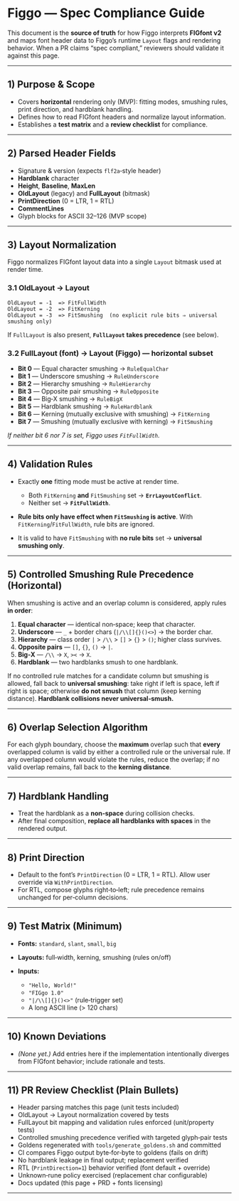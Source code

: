 # Figgo — Spec Compliance Guide

This document is the **source of truth** for how Figgo interprets **FIGfont v2** and maps font header data to Figgo’s runtime `Layout` flags and rendering behavior. When a PR claims “spec compliant,” reviewers should validate it against this page.

---

## 1) Purpose & Scope

* Covers **horizontal** rendering only (MVP): fitting modes, smushing rules, print direction, and hardblank handling.
* Defines how to read FIGfont headers and normalize layout information.
* Establishes a **test matrix** and a **review checklist** for compliance.

---

## 2) Parsed Header Fields

* Signature & version (expects `flf2a`‑style header)
* **Hardblank** character
* **Height**, **Baseline**, **MaxLen**
* **OldLayout** (legacy) and **FullLayout** (bitmask)
* **PrintDirection** (0 = LTR, 1 = RTL)
* **CommentLines**
* Glyph blocks for ASCII 32–126 (MVP scope)

---

## 3) Layout Normalization

Figgo normalizes FIGfont layout data into a single `Layout` bitmask used at render time.

### 3.1 OldLayout → Layout

```
OldLayout = -1  => FitFullWidth
OldLayout = -2  => FitKerning
OldLayout = -3  => FitSmushing  (no explicit rule bits ⇒ universal smushing only)
```

If `FullLayout` is also present, **`FullLayout` takes precedence** (see below).

### 3.2 FullLayout (font) → Layout (Figgo) — horizontal subset

* **Bit 0** — Equal character smushing → `RuleEqualChar`
* **Bit 1** — Underscore smushing → `RuleUnderscore`
* **Bit 2** — Hierarchy smushing → `RuleHierarchy`
* **Bit 3** — Opposite pair smushing → `RuleOpposite`
* **Bit 4** — Big‑X smushing → `RuleBigX`
* **Bit 5** — Hardblank smushing → `RuleHardblank`
* **Bit 6** — Kerning (mutually exclusive with smushing) → `FitKerning`
* **Bit 7** — Smushing (mutually exclusive with kerning) → `FitSmushing`

*If neither bit 6 nor 7 is set, Figgo uses `FitFullWidth`.*

---

## 4) Validation Rules

* Exactly **one** fitting mode must be active at render time.

  * Both `FitKerning` **and** `FitSmushing` set → **`ErrLayoutConflict`**.
  * Neither set → **`FitFullWidth`**.
* **Rule bits only have effect when `FitSmushing` is active**. With `FitKerning`/`FitFullWidth`, rule bits are ignored.
* It is valid to have `FitSmushing` with **no rule bits** set → **universal smushing only**.

---

## 5) Controlled Smushing Rule Precedence (Horizontal)

When smushing is active and an overlap column is considered, apply rules **in order**:

1. **Equal character** — identical non‑space; keep that character.
2. **Underscore** — `_` + border chars (`|/\\[]{}()<>`) → the border char.
3. **Hierarchy** — class order `|` > `/\\` > `[]` > `{}` > `()`; higher class survives.
4. **Opposite pairs** — `[]`, `{}`, `()` → `|`.
5. **Big‑X** — `/\\` → `X`, `><` → `X`.
6. **Hardblank** — two hardblanks smush to one hardblank.

If no controlled rule matches for a candidate column but smushing is allowed, fall back to **universal smushing**: take right if left is space, left if right is space; otherwise **do not smush** that column (keep kerning distance). **Hardblank collisions never universal‑smush.**

---

## 6) Overlap Selection Algorithm

For each glyph boundary, choose the **maximum** overlap such that **every** overlapped column is valid by either a controlled rule or the universal rule. If any overlapped column would violate the rules, reduce the overlap; if no valid overlap remains, fall back to the **kerning distance**.

---

## 7) Hardblank Handling

* Treat the hardblank as a **non‑space** during collision checks.
* After final composition, **replace all hardblanks with spaces** in the rendered output.

---

## 8) Print Direction

* Default to the font’s `PrintDirection` (0 = LTR, 1 = RTL). Allow user override via `WithPrintDirection`.
* For RTL, compose glyphs right‑to‑left; rule precedence remains unchanged for per‑column decisions.

---

## 9) Test Matrix (Minimum)

* **Fonts:** `standard`, `slant`, `small`, `big`
* **Layouts:** full‑width, kerning, smushing (rules on/off)
* **Inputs:**

  * `"Hello, World!"`
  * `"FIGgo 1.0"`
  * `"|/\\[]{}()<>"` (rule‑trigger set)
  * A long ASCII line (> 120 chars)

---

## 10) Known Deviations

* *(None yet.)* Add entries here if the implementation intentionally diverges from FIGfont behavior; include rationale and tests.

---

## 11) PR Review Checklist (Plain Bullets)

* Header parsing matches this page (unit tests included)
* OldLayout → Layout normalization covered by tests
* FullLayout bit mapping and validation rules enforced (unit/property tests)
* Controlled smushing precedence verified with targeted glyph‑pair tests
* Goldens regenerated with `tools/generate_goldens.sh` and committed
* CI compares Figgo output byte‑for‑byte to goldens (fails on drift)
* No hardblank leakage in final output; replacement verified
* RTL (`PrintDirection=1`) behavior verified (font default + override)
* Unknown‑rune policy exercised (replacement char configurable)
* Docs updated (this page + PRD + fonts licensing)

---
